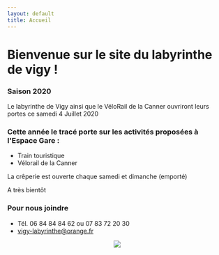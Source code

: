 ```yaml
---
layout: default
title: Accueil
---
```


<h1> Bienvenue sur le site du labyrinthe de vigy ! </h1>



### Saison 2020
 
Le labyrinthe de Vigy ainsi que le VéloRail de la Canner ouvriront leurs portes ce samedi 4 Juillet 2020




### Cette année le tracé porte sur les activités proposées à l'Espace Gare :
- Train touristique
- Vélorail de la Canner


La crêperie est ouverte chaque samedi et dimanche (emporté)

A très bientôt 


### Pour nous joindre
* Tél. 06 84 84 84 62
ou 07 83 72 20 30
* vigy-labyrinthe@orange.fr

<center>
<img src="{{ site.baseurl }}public/img/oie.jpg">
</center>
